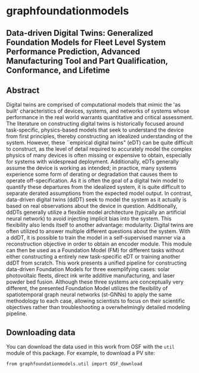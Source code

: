 # graphfoundationmodels
## Data-driven Digital Twins: Generalized Foundation Models for Fleet Level System Performance Prediction, Advanced Manufacturing Tool and Part Qualification, Conformance, and Lifetime

## Abstract
Digital twins are comprised of computational models that mimic the 'as built' characteristics of devices, systems, and networks of systems whose performance in the real world warrants quantitative and critical assessment. 
The literature on constructing digital twins is historically focused around task-specific, physics-based models that seek to understand the device from first principles, thereby constructing an idealized understanding of the system. 
However, these ``empirical digital twins" (eDT) can be quite difficult to construct, as the level of detail required to accurately model the complex physics of many devices is often missing or expensive to obtain, especially for systems with widespread deployment. 
Additionally, eDTs generally assume the device is working as intended; in practice, many systems experience some form of derating or degradation that causes them to operate off-specification. 
As it is often the goal of a digital twin model to quantify these departures from the idealized system, it is quite difficult to separate derated assumptions from the expected model output. 
In contrast, data-driven digital twins (ddDT) seek to model the system as it actually is based on real observations about the device in question. 
Additionally, ddDTs generally utilize a flexible model architecture (typically an artificial neural network) to avoid injecting implicit bias into the system. 
This flexibility also lends itself to another advantage: modularity. 
Digital twins are often utilized to answer multiple different questions about the system. 
With a ddDT, it is possible to train the model in a self-supervised manner via a reconstruction objective in order to obtain an encoder module. 
This module can then be used as a Foundation Model (FM) for different tasks without either constructing a entirely new task-specific eDT or training another ddDT from scratch. 
This work presents a unified pipeline for constructing data-driven Foundation Models for three exemplifying cases: solar photovoltaic fleets, direct ink write additive manufacturing, and laser powder bed fusion. 
Although these three systems are conceptually very different, the presented Foundation Model utilizes the flexibility of spatiotemporal graph neural networks (st-GNNs) to apply the same methodology to each case, allowing scientists to focus on their scientific objectives rather than troubleshooting a overwhelmingly detailed modeling pipeline. 

## Downloading data
You can download the data used in this work from OSF with the `util` module of this package. 
For example, to download a PV site:
```
from graphfoundationmodels.util import OSF_download

```